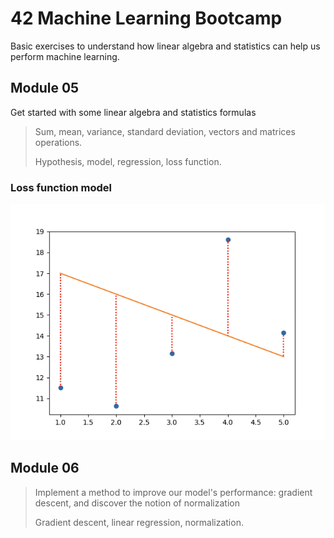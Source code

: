 # 42 Machine Learning Bootcamp

Basic exercises to understand how linear algebra and statistics can help us perform machine learning.

## Module 05

Get started with some linear algebra and statistics formulas

> Sum, mean, variance, standard deviation, vectors and matrices operations.
>
> Hypothesis, model, regression, loss function.

### Loss function model
<img src="https://raw.githubusercontent.com/julien-ctx/42_machine_learning_bootcamp/master/assets/loss_function_model.png">

## Module 06

> Implement a method to improve our model's performance: gradient descent, and discover the notion of normalization
>
> Gradient descent, linear regression, normalization.

